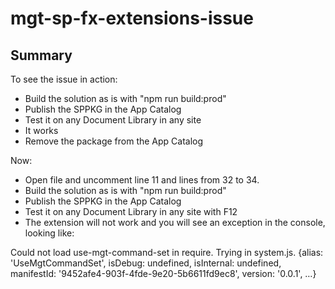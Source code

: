 # mgt-sp-fx-extensions-issue

## Summary
To see the issue in action:
- Build the solution as is with "npm run build:prod"
- Publish the SPPKG in the App Catalog
- Test it on any Document Library in any site
- It works
- Remove the package from the App Catalog

Now:
- Open file [](./src/extensions/useMgt/UseMgtCommandSet.ts) and uncomment line 11 and lines from 32 to 34.
- Build the solution as is with "npm run build:prod"
- Publish the SPPKG in the App Catalog
- Test it on any Document Library in any site with F12
- The extension will not work and you will see an exception in the console, looking like:

Could not load use-mgt-command-set in require. Trying in system.js. {alias: 'UseMgtCommandSet', isDebug: undefined, isInternal: undefined, manifestId: '9452afe4-903f-4fde-9e20-5b6611fd9ec8', version: '0.0.1', …}



